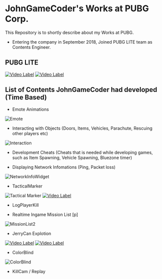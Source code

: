 # JohnGameCoder's Works at PUBG Corp.

This Repository is to shortly describe about my Works at PUBG. 
* Entering the company in September 2018, Joined PUBG LITE team as Contents Engineer.

## PUBG LITE
[![Video Label](http://img.youtube.com/vi/vl4CuBw85f8/0.jpg)](https://youtu.be/vl4CuBw85f8)
[![Video Label](http://img.youtube.com/vi/-oxXpfVK9rY/0.jpg)](https://youtu.be/-oxXpfVK9rY)

## List of Contents JohnGameCoder had developed (Time Based)

* Emote Animations

![Emote](https://user-images.githubusercontent.com/35551084/71655966-b5f2bc00-2d7c-11ea-8d13-852b2daf54b1.jpg)

* Interacting with Objects (Doors, Items, Vehicles, Parachute, Rescuing other players etc)

![Interaction](https://user-images.githubusercontent.com/35551084/71656751-f9025e80-2d7f-11ea-860d-b0b5b328c1ce.jpg)

* Development Cheats 
(Cheats that is needed while developing games, such as  Item Spawning, Vehicle Spawning, Bluezone timer)

* Displaying Network Infomations (Ping, Packet loss)

![NetworkInfoWidget](https://user-images.githubusercontent.com/35551084/71655537-98245780-2d7a-11ea-8f77-f16c886af218.JPG)

* TacticalMarker

![Tactical Marker](https://user-images.githubusercontent.com/35551084/71655659-1aad1700-2d7b-11ea-9dcd-6ca92152d396.JPG)
[![Video Label](http://img.youtube.com/vi/wUi2X_2ozvM/0.jpg)](https://youtu.be/wUi2X_2ozvM)

* LogPlayerKill

* Realtime Ingame Mission List [p]

![MissionList2](https://user-images.githubusercontent.com/35551084/71657363-e178a500-2d82-11ea-9a68-fce944a3249a.jpg)

* JerryCan Explotion

[![Video Label](http://img.youtube.com/vi/U8yg96qlk1c/0.jpg)](https://youtu.be/U8yg96qlk1c)
[![Video Label](http://img.youtube.com/vi/WHcISFdyFGI/0.jpg)](https://youtu.be/WHcISFdyFGI)

* ColorBlind

![ColorBlind](https://user-images.githubusercontent.com/35551084/71657148-f9035e00-2d81-11ea-847b-8bfdb56f4f5d.jpg)

* KillCam / Replay
